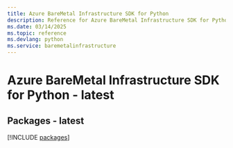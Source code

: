 ```yaml
---
title: Azure BareMetal Infrastructure SDK for Python
description: Reference for Azure BareMetal Infrastructure SDK for Python
ms.date: 03/14/2025
ms.topic: reference
ms.devlang: python
ms.service: baremetalinfrastructure
---
```

# Azure BareMetal Infrastructure SDK for Python - latest
## Packages - latest
[!INCLUDE [packages](baremetal-infrastructure-index.md)]
